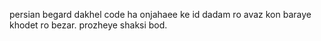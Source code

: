 persian
begard dakhel code ha onjahaee ke id dadam ro avaz kon baraye khodet ro bezar. prozheye shaksi bod.
